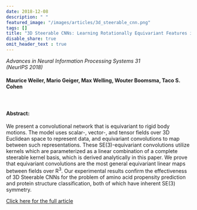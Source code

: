 ```yaml
---
date: 2018-12-08
description: " "
featured_image: "/images/articles/3d_steerable_cnn.png"
tags: []
title: "3D Steerable CNNs: Learning Rotationally Equivariant Features in Volumetric Data"
disable_share: true
omit_header_text : true
---
```


_Advances in Neural Information Processing Systems 31 </br>(NeurIPS 2018)_

#### Maurice Weiler, Mario Geiger, Max Welling, Wouter Boomsma, Taco S. Cohen <!--more-->
</br>

#### Abstract:
We present a convolutional network that is equivariant to rigid body motions.
The model uses scalar-, vector-, and tensor fields over 3D Euclidean space to
represent data, and equivariant convolutions to map between such representations.
These SE(3)-equivariant convolutions utilize kernels which are parameterized
as a linear combination of a complete steerable kernel basis, which is derived
analytically in this paper. We prove that equivariant convolutions are the most
general equivariant linear maps between fields over R<sup>3</sup>. Our experimental results
confirm the effectiveness of 3D Steerable CNNs for the problem of amino acid
propensity prediction and protein structure classification, both of which have
inherent SE(3) symmetry.


[Click here for the full article](https://papers.nips.cc/paper/2018/file/488e4104520c6aab692863cc1dba45af-Paper.pdf)
